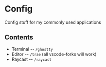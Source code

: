 # Config

Config stuff for my commonly used applications

## Contents

- Terminal -- `/ghostty`
- Editor -- `/trae` (all vscode-forks will work)
- Raycast -- `/raycast` 


